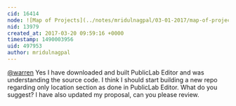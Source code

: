```yaml
---
cid: 16414
node: ![Map of Projects](../notes/mridulnagpal/03-01-2017/map-of-projects)
nid: 13979
created_at: 2017-03-20 09:59:16 +0000
timestamp: 1490003956
uid: 497953
author: mridulnagpal
---
```


[@warren](/profile/warren) Yes I have downloaded and built PublicLab Editor and was understanding the source code. I think I should start building a new repo regarding only location section as done in PublicLab Editor. What do you suggest? I have also updated my proposal, can you please review.